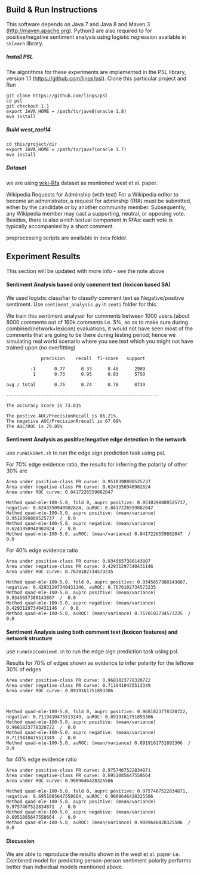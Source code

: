 Build & Run Instructions
-------------
This software depends on Java 7 and Java 8 and Maven 3 (http://maven.apache.org). 
Python3 are also required to for positive/negative sentiment analysis using logistic regression available in `sklearn` library.

##### Install PSL
The algorithms for these experiments are implemented in the PSL library, version 1.1 (https://github.com/linqs/psl). Clone this particular project and Run 

```
git clone https://github.com/linqs/psl
cd psl
git checkout 1.1
export JAVA_HOME = /path/to/jave8(oracle 1.8)
mvn install
```

##### Build west_tacl14
```
cd this/project/dir
export JAVA_HOME = /path/to/jave7(oracle 1.7)
mvn install
```

##### Dataset
we are using [wiki-Rfa](https://snap.stanford.edu/data/wiki-RfA.html) dataset as mentioned west et al. paper.

Wikipedia Requests for Adminship (with text)
For a Wikipedia editor to become an administrator, a request for adminship (RfA) must be submitted, either by the candidate or by another community member. Subsequently, any Wikipedia member may cast a supporting, neutral, or opposing vote. Besides, there is also a rich textual component in RfAs: each vote is typically accompanied by a short comment.


preprocessing scripts are available in `data` folder.

## Experiment Results 
This section will be updated with more info - see the note above

#### Sentiment Analysis based only comment text (lexicon based SA)
We used logistic classifier to classify comment text as Negative/positive  sentiment. Use `sentiment_analysis.py` in `senti` folder for this.

We train this sentiment analyser for comments between 1000 users.(about 8000 comments out of 160k comments i.e. 5%, so as to make sure during combined(network+lexicon) evaluations, it would not have seen most of the comments that are going to be there during testing period, hence we simulating real world scenario where you see text which you might not have trained upon (no overfitting)
```
             precision    recall  f1-score   support

         -1       0.77      0.33      0.46      2989
          1       0.73      0.95      0.83      5750

avg / total       0.75      0.74      0.70      8739

---------------------------------------------------------

The accuracy score is 73.81%

The postive AUC/PrecisionRecall is 86.21%
The negative AUC/PrecisionRrecall is 67.09%
The AUC/ROC is 79.05%
```

#### Sentiment Analysis as positive/negative edge detection in the network
use `runWikiNet.sh` to run the edge sign prediction task using psl.


For 70% edge evidence ratio, the results for inferring the polarity of other 30% are

```
Area under positive-class PR curve: 0.9510398800525737
Area under negative-class PR curve: 0.6243350940902824
Area under ROC curve: 0.8417226559882047

Method quad-mle-100-5.0, fold 0, auprc positive: 0.9510398800525737, negative: 0.6243350940902824, auROC: 0.8417226559882047
Method quad-mle-100-5.0, auprc positive: (mean/variance) 0.9510398800525737  /  0.0
Method quad-mle-100-5.0, auprc negative: (mean/variance) 0.6243350940902824  /  0.0
Method quad-mle-100-5.0, auROC: (mean/variance) 0.8417226559882047  /  0.0

```

For 40% edge evidence ratio
```
Area under positive-class PR curve: 0.9345657380143807
Area under negative-class PR curve: 0.42931297340431146
Area under ROC curve: 0.7670102734573235

Method quad-mle-100-5.0, fold 0, auprc positive: 0.9345657380143807, negative: 0.42931297340431146, auROC: 0.7670102734573235
Method quad-mle-100-5.0, auprc positive: (mean/variance) 0.9345657380143807  /  0.0
Method quad-mle-100-5.0, auprc negative: (mean/variance) 0.42931297340431146  /  0.0
Method quad-mle-100-5.0, auROC: (mean/variance) 0.7670102734573235  /  0.0

```

#### Sentiment Analysis using both comment text (lexicon features) and network structure
use `runWikiCombined.sh` to run the edge sign prediction task using psl.

Results for 70% of edges shown as evidence to infer polarity for the leftover 30% of edges

```
Area under positive-class PR curve: 0.9681823778320722
Area under negative-class PR curve: 0.7119410475513349
Area under ROC curve: 0.8919161751893306



Method quad-mle-100-5.0, fold 0, auprc positive: 0.9681823778320722, negative: 0.7119410475513349, auROC: 0.8919161751893306
Method quad-mle-100-5.0, auprc positive: (mean/variance) 0.9681823778320722  /  0.0
Method quad-mle-100-5.0, auprc negative: (mean/variance) 0.7119410475513349  /  0.0
Method quad-mle-100-5.0, auROC: (mean/variance) 0.8919161751893306  /  0.0

```

for 40% edge evidence ratio
```
Area under positive-class PR curve: 0.9757467522834871
Area under negative-class PR curve: 0.6951085647558664
Area under ROC curve: 0.9009646428325506

Method quad-mle-100-5.0, fold 0, auprc positive: 0.9757467522834871, negative: 0.6951085647558664, auROC: 0.9009646428325506
Method quad-mle-100-5.0, auprc positive: (mean/variance) 0.9757467522834871  /  0.0
Method quad-mle-100-5.0, auprc negative: (mean/variance) 0.6951085647558664  /  0.0
Method quad-mle-100-5.0, auROC: (mean/variance) 0.9009646428325506  /  0.0
```
#### Discussion
We are able to reproduce the results shown in the west et al. paper i.e. Combined model for predicting person-person sentiment polarity performs better than individual models mentioned above.
